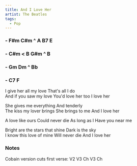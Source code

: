 ```yaml
---
title: And I Love Her
artist: The Beatles
tags: 
  - Pop
---
```

### - F#m C#m ^ A B7 E 
### - C#m < B G#m ^ B
### - Gm Dm ^ Bb
### - C7 F

I give her all my love  That's all I do  
And if you saw my love  You'd love her too  I love her

She gives me everything  And tenderly  
The kiss my lover brings  She brings to me  And I love her

A love like ours  Could never die  As long as I  Have you near me

Bright are the stars that shine  Dark is the sky  
I know this love of mine  Will never die  And I love her

### Notes 

Cobain version cuts first verse: V2 V3 Ch V3 Ch